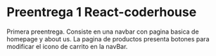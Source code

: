 # Preentrega 1 React-coderhouse

Primera preentrega. Consiste en una navbar con pagina basica de homepage y about us. La pagina de productos presenta botones para modificar el icono de carrito en la navBar.

